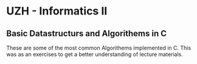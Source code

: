 # UZH - Informatics II
## Basic Datastructurs and Algorithems in C
These are some of the most common Algorithems implemented in C. This was as an exercises to get a better understanding of lecture materials.